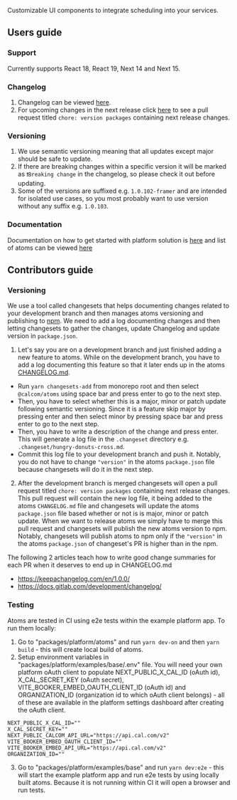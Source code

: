 Customizable UI components to integrate scheduling into your services.

## Users guide

### Support

Currently supports React 18, React 19, Next 14 and Next 15.

### Changelog

1. Changelog can be viewed [here](https://github.com/calcom/cal.com/blob/main/packages/platform/atoms/CHANGELOG.md).
2. For upcoming changes in the next release click [here](https://github.com/calcom/cal.com/pulls?q=is%3Apr+is%3Aopen+%22chore%3A+version+packages%22+in%3Atitle) to see a pull request titled `chore: version packages` containing next release changes.

### Versioning

1. We use semantic versioning meaning that all updates except major should be safe to update.
2. If there are breaking changes within a specific version it will be marked as `❗️Breaking change` in the changelog, so please check it out before updating.
3. Some of the versions are suffixed e.g. `1.0.102-framer` and are intended for isolated use cases, so you most probably
   want to use version without any suffix e.g. `1.0.103`.

### Documentation

Documentation on how to get started with platform solution is [here](https://cal.com/docs/platform/quickstart) and list of atoms can be viewed
[here](https://cal.com/docs/platform/atoms/cal-provider)

## Contributors guide

### Versioning

We use a tool called changesets that helps documenting changes related to your development branch and then manages
atoms versioning and publishing to [npm](https://www.npmjs.com/package/@calcom/atoms). We need to add a log documenting changes and then letting changesets to gather the changes, update Changelog and update version in `package.json`.

1. Let's say you are on a development branch and just finished adding a new feature to atoms. While on the development branch, you have to add a log documenting this feature so that it later ends up in the atoms [CHANGELOG.md](https://github.com/calcom/cal.com/blob/main/packages/platform/atoms/CHANGELOG.md).

- Run `yarn changesets-add` from monorepo root and then select `@calcom/atoms` using space bar and press enter to go to the next step.
- Then, you have to select whether this is a major, minor or patch update following semantic versioning. Since it is a feature skip major by pressing enter and then select minor by pressing space bar and press enter to go to the next step.
- Then, you have to write a description of the change and press enter. This will generate a log file in the `.changeset` directory e.g. `.changeset/hungry-donuts-cross.md`.
- Commit this log file to your development branch and push it.
  Notably, you do not have to change `"version"` in the atoms `package.json` file because changesets will do it in the next step.

2. After the development branch is merged changesets will open a pull request titled `chore: version packages` containing next release changes. This pull request will contain the new log file, it being added to the atoms `CHANGELOG.md` file and changesets will update the atoms `package.json` file based whether or not is is major, minor or patch update. When we want to release atoms we simply have to merge this pull request and changesets will publish the new atoms version to npm. Notably,
   changesets will publish atoms to npm only if the `"version"` in the atoms `package.json` of changeset's PR is higher than in the npm.

The following 2 articles teach how to write good change summaries for each PR when it deserves to end up in CHANGELOG.md

- https://keepachangelog.com/en/1.0.0/
- https://docs.gitlab.com/development/changelog/

### Testing

Atoms are tested in CI using e2e tests within the example platform app. To run them locally:

1. Go to "packages/platform/atoms" and run `yarn dev-on` and then `yarn build` - this will create local build of atoms.
2. Setup environment variables in "packages/platform/examples/base/.env" file. You will need your own platform oAuth client to populate NEXT_PUBLIC_X_CAL_ID (oAuth id), X_CAL_SECRET_KEY (oAuth secret), VITE_BOOKER_EMBED_OAUTH_CLIENT_ID (oAuth id) and ORGANIZATION_ID (organization id to which oAuth client belongs) - all of these are available in the platform settings dashboard after creating the oAuth client.

```
NEXT_PUBLIC_X_CAL_ID=""
X_CAL_SECRET_KEY=""
NEXT_PUBLIC_CALCOM_API_URL="https://api.cal.com/v2"
VITE_BOOKER_EMBED_OAUTH_CLIENT_ID=""
VITE_BOOKER_EMBED_API_URL="https://api.cal.com/v2"
ORGANIZATION_ID=""
```

3. Go to "packages/platform/examples/base" and run `yarn dev:e2e` - this will start the example platform app and run e2e tests by using locally built atoms. Because it is not running within CI it will open a browser and run tests.
